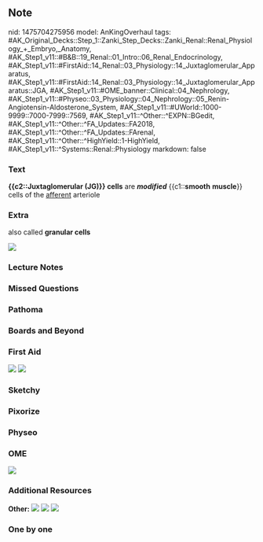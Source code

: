 ## Note
nid: 1475704275956
model: AnKingOverhaul
tags: #AK_Original_Decks::Step_1::Zanki_Step_Decks::Zanki_Renal::Renal_Physiology_+_Embryo,_Anatomy, #AK_Step1_v11::#B&B::19_Renal::01_Intro::06_Renal_Endocrinology, #AK_Step1_v11::#FirstAid::14_Renal::03_Physiology::14_Juxtaglomerular_Apparatus, #AK_Step1_v11::#FirstAid::14_Renal::03_Physiology::14_Juxtaglomerular_Apparatus::JGA, #AK_Step1_v11::#OME_banner::Clinical::04_Nephrology, #AK_Step1_v11::#Physeo::03_Physiology::04_Nephrology::05_Renin-Angiotensin-Aldosterone_System, #AK_Step1_v11::#UWorld::1000-9999::7000-7999::7569, #AK_Step1_v11::^Other::^EXPN::BGedit, #AK_Step1_v11::^Other::^FA_Updates::FA2018, #AK_Step1_v11::^Other::^FA_Updates::FArenal, #AK_Step1_v11::^Other::^HighYield::1-HighYield, #AK_Step1_v11::^Systems::Renal::Physiology
markdown: false

### Text
<div>
  <b>{{c2::Juxtaglomerular (JG)}} cells</b> are
  <i><b>modified</b></i> {{c1::<b>smooth</b> <b>muscle</b>}} cells
  of the <u>afferent</u> arteriole
</div>

### Extra
also called <b>granular cells</b>
<div><img src="paste-158656091914241.jpg" draggable="false"></div>

### Lecture Notes


### Missed Questions


### Pathoma


### Boards and Beyond


### First Aid
<img src="tmpC5KiXw.png"> <img src="tmp82C4Nm.png">

### Sketchy


### Pixorize


### Physeo


### OME
<div class="ome-widget">
  <a href=
  "https://onlinemeded.org/spa/nephrology?ref=anki"><img src=
  "_OME_AnkiFlashcards_Topic_2.png"></a>
</div>

### Additional Resources
<b>Other:</b> <img src="tmp5w1vRX.png"> <img src="tmpegePIg.png">
<img src="tmpT6mPCq.png">

### One by one

